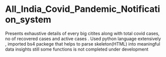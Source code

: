 # All_India_Covid_Pandemic_Notification_system

Presents exhaustive details of every big citites along with total covid cases, no of recovered cases and active cases . Used python language extensively , 
imported bs4 packege that helps to parse skeleton(HTML) into meaningful data insights
still some functions is not completed under development
